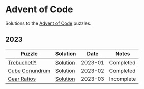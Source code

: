 # Advent of Code

Solutions to the [Advent of Code](https://adventofcode.com/) puzzles.

## 2023

| Puzzle | Solution | Date | Notes |
| ------ | -------- | ---- | ----- |
| [Trebuchet?!](https://adventofcode.com/2023/day/1) | [Solution](./AdventOfCode/Calendar/2023/Day01/Solution.cs) | 2023-01 | Completed |
| [Cube Conundrum](https://adventofcode.com/2023/day/2) | [Solution](./AdventOfCode/Calendar/2023/Day02/Solution.cs) | 2023-02 | Completed |
| [Gear Ratios](https://adventofcode.com/2023/day/3) | [Solution](./AdventOfCode/Calendar/2023/Day03/Solution.cs) | 2023-03 | Incomplete |
